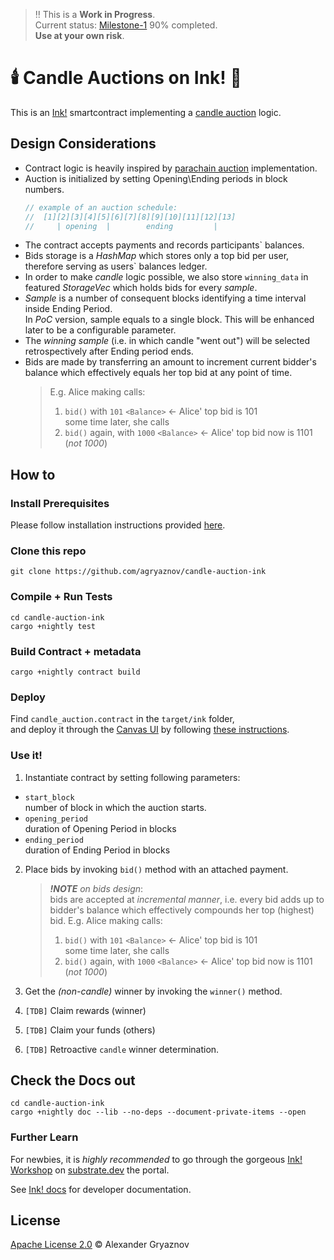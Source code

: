 > :bangbang: This is a **Work in Progress**.  
> Current status: [Milestone-1](https://github.com/w3f/Grants-Program/blob/master/rfps/candle-auction.md#milestone-1---basic-auction) 90% completed.  
> **Use at your own risk**. 

# 🕯️ Candle Auctions on Ink! 🎃
This is an [Ink!](https://github.com/paritytech/ink) smartcontract implementing a [candle auction](https://github.com/paritytech/ink) logic.

## Design Considerations

- Contract logic is heavily inspired by [parachain auction](https://github.com/paritytech/polkadot/blob/master/runtime/common/src/auctions.rs) implementation.
- Auction is initialized by setting Opening\Ending periods in block numbers.   
  ```rust
  // example of an auction schedule:
  //  [1][2][3][4][5][6][7][8][9][10][11][12][13]
  //     | opening  |        ending         |   
  ```
- The contract accepts payments and records participants` balances.
- Bids storage is a *HashMap* which stores only a top bid per user, therefore serving as users` balances ledger.  
- In order to make *candle* logic possible, we also store `winning_data` in featured *StorageVec* which holds bids for every *sample*.
- *Sample* is a number of consequent blocks identifying a time interval inside Ending Period.  
  In *PoC* version, sample equals to a single block. This will be enhanced later to be a configurable parameter.  
- The *winning sample* (i.e. in which candle "went out") will be selected retrospectively after Ending period ends.  
- Bids are made by transferring an amount to increment current bidder's balance which effectively equals her top bid at any point of time.  
  > E.g. Alice making calls:  
  > 1. `bid()` with `101` `<Balance>` <- Alice' top bid is 101   
  > some time later, she calls 
  > 2. `bid()` again, with `1000` `<Balance>` <- Alice' top bid now is 1101 (*not 1000*)


## How to
### Install Prerequisites
Please follow installation instructions provided [here](https://docs.substrate.io/tutorials/v3/ink-workshop/pt1/#prerequisites).

### Clone this repo
```
git clone https://github.com/agryaznov/candle-auction-ink
```

### Compile + Run Tests
```
cd candle-auction-ink
cargo +nightly test
```

### Build Contract + metadata
```
cargo +nightly contract build
```

### Deploy
Find `candle_auction.contract` in the `target/ink` folder,  
and deploy it through the [Canvas UI](https://paritytech.github.io/canvas-ui/#/) by following [these  instructions](https://docs.substrate.io/tutorials/v3/ink-workshop/pt1/#running-a-substrate-smart-contracts-node).

### Use it!
1. Instantiate contract by setting following parameters:
+ `start_block`  
  number of block in which the auction starts.  
+ `opening_period`  
  duration of Opening Period in blocks
+ `ending_period`  
  duration of Ending Period in blocks

2. Place bids by invoking `bid()` method with an attached payment.  
   > _**!NOTE** on bids design_:      
   > bids are accepted at *incremental manner*, i.e. every bid adds up to bidder's balance which effectively compounds her top (highest) bid.
   > E.g. Alice making calls:  
   > 1. `bid()` with `101` `<Balance>` <- Alice' top bid is 101   
   > some time later, she calls 
   > 2. `bid()` again, with `1000` `<Balance>` <- Alice' top bid now is 1101 (*not 1000*)

3. Get the *(non-candle)* winner by invoking the `winner()` method. 
4. `[TDB]` Claim rewards (winner)
5. `[TDB]` Claim your funds (others)
6. `[TDB]` Retroactive `candle` winner determination.

## Check the Docs out
```
cd candle-auction-ink
cargo +nightly doc --lib --no-deps --document-private-items --open
```

### Further Learn
For newbies, it is _highly recommended_ to go through the gorgeous [Ink! Workshop](https://docs.substrate.io/tutorials/v3/ink-workshop/pt1/) on [substrate.dev](https://substrate.dev) the portal.

See [Ink! docs](https://paritytech.github.io/ink-docs/) for developer documentation.


## License

[Apache License 2.0](https://choosealicense.com/licenses/apache-2.0/) © Alexander Gryaznov